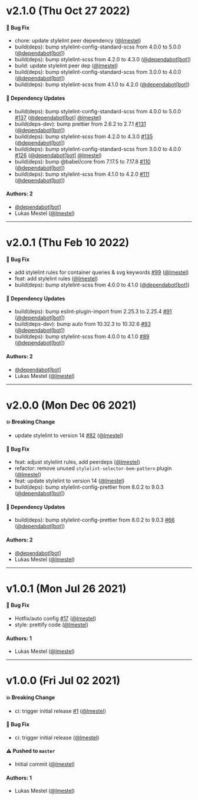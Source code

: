 # v2.1.0 (Thu Oct 27 2022)

#### 🐛 Bug Fix

- chore: update stylelint peer dependency ([@lmestel](https://github.com/lmestel))
- build(deps): bump stylelint-config-standard-scss from 4.0.0 to 5.0.0 ([@dependabot[bot]](https://github.com/dependabot[bot]))
- build(deps): bump stylelint-scss from 4.2.0 to 4.3.0 ([@dependabot[bot]](https://github.com/dependabot[bot]))
- build: update stylelint peer dep ([@lmestel](https://github.com/lmestel))
- build(deps): bump stylelint-config-standard-scss from 3.0.0 to 4.0.0 ([@dependabot[bot]](https://github.com/dependabot[bot]))
- build(deps): bump stylelint-scss from 4.1.0 to 4.2.0 ([@dependabot[bot]](https://github.com/dependabot[bot]))

#### 🔩 Dependency Updates

- build(deps): bump stylelint-config-standard-scss from 4.0.0 to 5.0.0 [#137](https://github.com/kickstartDS/config/pull/137) ([@dependabot[bot]](https://github.com/dependabot[bot]) [@lmestel](https://github.com/lmestel))
- build(deps-dev): bump prettier from 2.6.2 to 2.7.1 [#131](https://github.com/kickstartDS/config/pull/131) ([@dependabot[bot]](https://github.com/dependabot[bot]))
- build(deps): bump stylelint-scss from 4.2.0 to 4.3.0 [#135](https://github.com/kickstartDS/config/pull/135) ([@dependabot[bot]](https://github.com/dependabot[bot]))
- build(deps): bump stylelint-config-standard-scss from 3.0.0 to 4.0.0 [#126](https://github.com/kickstartDS/config/pull/126) ([@dependabot[bot]](https://github.com/dependabot[bot]) [@lmestel](https://github.com/lmestel))
- build(deps): bump @babel/core from 7.17.5 to 7.17.8 [#110](https://github.com/kickstartDS/config/pull/110) ([@dependabot[bot]](https://github.com/dependabot[bot]))
- build(deps): bump stylelint-scss from 4.1.0 to 4.2.0 [#111](https://github.com/kickstartDS/config/pull/111) ([@dependabot[bot]](https://github.com/dependabot[bot]))

#### Authors: 2

- [@dependabot[bot]](https://github.com/dependabot[bot])
- Lukas Mestel ([@lmestel](https://github.com/lmestel))

---

# v2.0.1 (Thu Feb 10 2022)

#### 🐛 Bug Fix

- add stylelint rules for container queries & svg keywords [#99](https://github.com/kickstartDS/config/pull/99) ([@lmestel](https://github.com/lmestel))
- feat: add stylelint rules ([@lmestel](https://github.com/lmestel))
- build(deps): bump stylelint-scss from 4.0.0 to 4.1.0 ([@dependabot[bot]](https://github.com/dependabot[bot]))

#### 🔩 Dependency Updates

- build(deps): bump eslint-plugin-import from 2.25.3 to 2.25.4 [#91](https://github.com/kickstartDS/config/pull/91) ([@dependabot[bot]](https://github.com/dependabot[bot]))
- build(deps-dev): bump auto from 10.32.3 to 10.32.6 [#93](https://github.com/kickstartDS/config/pull/93) ([@dependabot[bot]](https://github.com/dependabot[bot]))
- build(deps): bump stylelint-scss from 4.0.0 to 4.1.0 [#89](https://github.com/kickstartDS/config/pull/89) ([@dependabot[bot]](https://github.com/dependabot[bot]))

#### Authors: 2

- [@dependabot[bot]](https://github.com/dependabot[bot])
- Lukas Mestel ([@lmestel](https://github.com/lmestel))

---

# v2.0.0 (Mon Dec 06 2021)

#### 💥 Breaking Change

- update stylelint to version 14 [#82](https://github.com/kickstartDS/config/pull/82) ([@lmestel](https://github.com/lmestel))

#### 🐛 Bug Fix

- feat: adjust stylelint rules, add peerdeps ([@lmestel](https://github.com/lmestel))
- refactor: remove unused `stylelint-selector-bem-pattern` plugin ([@lmestel](https://github.com/lmestel))
- feat: update stylelint to version 14 ([@lmestel](https://github.com/lmestel))
- build(deps): bump stylelint-config-prettier from 8.0.2 to 9.0.3 ([@dependabot[bot]](https://github.com/dependabot[bot]))

#### 🔩 Dependency Updates

- build(deps): bump stylelint-config-prettier from 8.0.2 to 9.0.3 [#66](https://github.com/kickstartDS/config/pull/66) ([@dependabot[bot]](https://github.com/dependabot[bot]))

#### Authors: 2

- [@dependabot[bot]](https://github.com/dependabot[bot])
- Lukas Mestel ([@lmestel](https://github.com/lmestel))

---

# v1.0.1 (Mon Jul 26 2021)

#### 🐛 Bug Fix

- Hotfix/auto config [#17](https://github.com/kickstartDS/config/pull/17) ([@lmestel](https://github.com/lmestel))
- style: prettify code ([@lmestel](https://github.com/lmestel))

#### Authors: 1

- Lukas Mestel ([@lmestel](https://github.com/lmestel))

---

# v1.0.0 (Fri Jul 02 2021)

#### 💥 Breaking Change

- ci: trigger initial release [#1](https://github.com/kickstartDS/config/pull/1) ([@lmestel](https://github.com/lmestel))

#### 🐛 Bug Fix

- ci: trigger initial release ([@lmestel](https://github.com/lmestel))

#### ⚠️ Pushed to `master`

- Initial commit ([@lmestel](https://github.com/lmestel))

#### Authors: 1

- Lukas Mestel ([@lmestel](https://github.com/lmestel))
